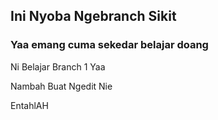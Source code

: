 ## Ini Nyoba Ngebranch Sikit

### Yaa emang cuma sekedar belajar doang

Ni Belajar Branch 1 Yaa

Nambah Buat Ngedit Nie

EntahlAH
